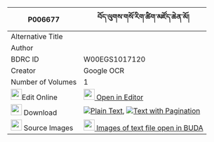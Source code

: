 |P006677|བོད་ལུགས་གསོ་རིག་ཚིག་མཛོད་ཆེན་མོ། 
| --- | --- 
|Alternative Title |
|Author | 
|BDRC ID | W00EGS1017120
|Creator | Google OCR
|Number of Volumes| 1
|<img width="25" src="https://img.icons8.com/color/25/000000/edit-property.png">Edit Online| [<img width="25" src="https://avatars.githubusercontent.com/u/45091458?s=200&v=4"> Open in Editor](http://editor.openpecha.org/P006677)
|<img width="25" src="https://img.icons8.com/fluent/48/000000/download-2.png"/>  Download | [![](https://img.icons8.com/color/20/000000/txt.png)Plain Text](https://github.com/Openpecha/P006677/releases/download/v1/boluk_sorik_tsikdzo_chen_mo_plain_P006677.zip), [![](https://img.icons8.com/color/20/000000/txt.png)Text with Pagination](https://github.com/Openpecha/P006677/releases/download/v1/boluk_sorik_tsikdzo_chen_mo_pages_P006677.zip)
|<img width="25" src="https://img.icons8.com/plasticine/100/000000/pictures-folder.png"/>  Source Images | [<img width="25" src="https://library.bdrc.io/icons/BUDA-small.svg"> Images of text file open in BUDA](https://library.bdrc.io/show/bdr:W00EGS1017120)